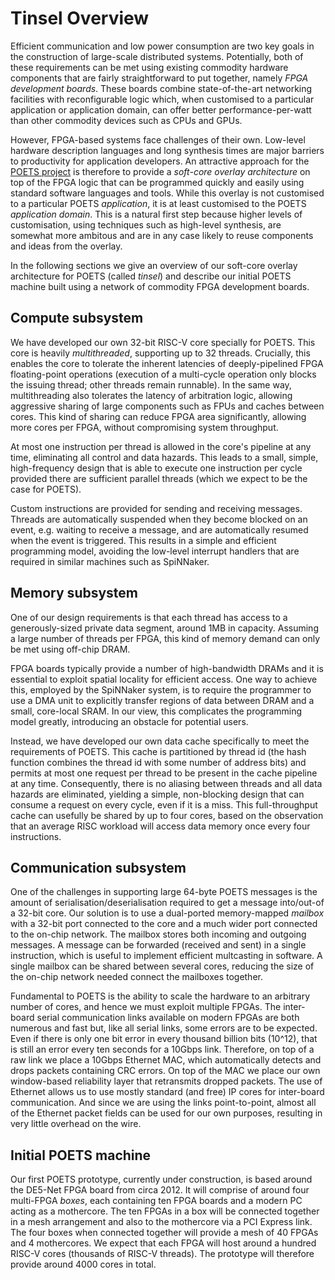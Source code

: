 # Tinsel Overview

Efficient communication and low power consumption are two key goals in
the construction of large-scale distributed systems.  Potentially,
both of these requirements can be met using existing commodity
hardware components that are fairly straightforward to put together,
namely *FPGA development boards*.  These boards combine
state-of-the-art networking facilities with reconfigurable logic
which, when customised to a particular application or application
domain, can offer better performance-per-watt than other commodity
devices such as CPUs and GPUs.

However, FPGA-based systems face challenges of their own. Low-level
hardware description languages and long synthesis times are major
barriers to productivity for application developers.  An attractive
approach for the [POETS project](https://poets-project.org) is
therefore to provide a *soft-core overlay architecture* on top of the
FPGA logic that can be programmed quickly and easily using standard
software languages and tools.  While this overlay is not customised to
a particular POETS *application*, it is at least customised to the
POETS *application domain*.  This is a natural first step because
higher levels of customisation, using techniques such as high-level
synthesis, are somewhat more ambitous and are in any case likely to
reuse components and ideas from the overlay.

In the following sections we give an overview of our soft-core overlay
architecture for POETS (called *tinsel*) and describe our initial
POETS machine built using a network of commodity FPGA development
boards.

## Compute subsystem

We have developed our own 32-bit RISC-V core specially for POETS.
This core is heavily *multithreaded*, supporting up to 32 threads.
Crucially, this enables the core to tolerate the inherent latencies of
deeply-pipelined FPGA floating-point operations (execution of a
multi-cycle operation only blocks the issuing thread; other threads
remain runnable).  In the same way, multithreading also tolerates the
latency of arbitration logic, allowing aggressive sharing of large
components such as FPUs and caches between cores.  This kind of
sharing can reduce FPGA area significantly, allowing more cores per
FPGA, without compromising system throughput.

At most one instruction per thread is allowed in the core's pipeline
at any time, eliminating all control and data hazards.  This leads to
a small, simple, high-frequency design that is able to execute one
instruction per cycle provided there are sufficient parallel threads
(which we expect to be the case for POETS).

Custom instructions are provided for sending and receiving messages.
Threads are automatically suspended when they become blocked on an
event, e.g. waiting to receive a message, and are automatically
resumed when the event is triggered.  This results in a simple and
efficient programming model, avoiding the low-level interrupt handlers
that are required in similar machines such as SpiNNaker.

## Memory subsystem

One of our design requirements is that each thread has access to a
generously-sized private data segment, around 1MB in capacity.
Assuming a large number of threads per FPGA, this kind of memory
demand can only be met using off-chip DRAM.

FPGA boards typically provide a number of high-bandwidth DRAMs and it
is essential to exploit spatial locality for efficient access.  One
way to achieve this, employed by the SpiNNaker system, is to require
the programmer to use a DMA unit to explicitly transfer regions of
data between DRAM and a small, core-local SRAM.  In our view, this
complicates the programming model greatly, introducing an obstacle for
potential users.

Instead, we have developed our own data cache specifically to meet the
requirements of POETS.  This cache is partitioned by thread id (the
hash function combines the thread id with some number of address bits)
and permits at most one request per thread to be present in the cache
pipeline at any time.  Consequently, there is no aliasing between
threads and all data hazards are eliminated, yielding a simple,
non-blocking design that can consume a request on every cycle, even if
it is a miss.  This full-throughput cache can usefully be shared by up
to four cores, based on the observation that an average RISC workload
will access data memory once every four instructions.

## Communication subsystem

One of the challenges in supporting large 64-byte POETS messages is
the amount of serialisation/deserialisation required to get a message
into/out-of a 32-bit core.  Our solution is to use a dual-ported
memory-mapped *mailbox* with a 32-bit port connected to the core and a
much wider port connected to the on-chip network.  The mailbox stores
both incoming and outgoing messages.  A message can be forwarded
(received and sent) in a single instruction, which is useful to
implement efficient multcasting in software.  A single mailbox can be
shared between several cores, reducing the size of the on-chip network
needed connect the mailboxes together.

Fundamental to POETS is the ability to scale the hardware to an
arbitrary number of cores, and hence we must exploit multiple FPGAs.
The inter-board serial communication links available on modern FPGAs
are both numerous and fast but, like all serial links, some errors are
to be expected.  Even if there is only one bit error in every thousand
billion bits (10^12), that is still an error every ten seconds for a
10Gbps link.  Therefore, on top of a raw link we place a 10Gbps
Ethernet MAC, which automatically detects and drops packets containing
CRC errors.  On top of the MAC we place our own window-based
reliability layer that retransmits dropped packets.  The use of
Ethernet allows us to use mostly standard (and free) IP cores for
inter-board communication.  And since we are using the links
point-to-point, almost all of the Ethernet packet fields can be used
for our own purposes, resulting in very little overhead on the wire.

## Initial POETS machine

Our first POETS prototype, currently under construction, is based
around the DE5-Net FPGA board from circa 2012.  It will comprise of
around four multi-FPGA *boxes*, each containing ten FPGA boards and a
modern PC acting as a mothercore. The ten FPGAs in a box will be
connected together in a mesh arrangement and also to the mothercore
via a PCI Express link.  The four boxes when connected together will
provide a mesh of 40 FPGAs and 4 mothercores.  We expect that each
FPGA will host around a hundred RISC-V cores (thousands of RISC-V
threads). The prototype will therefore provide around 4000 cores in
total.
